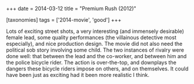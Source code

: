 +++
date = 2014-03-12
title = "Premium Rush (2012)"

[taxonomies]
tags = ['2014-movie', 'good']
+++

Lots of exciting street shots, a very interesting (and immensely
desirable) female lead, some quality performances (the villainous
detective most especially), and nice production design. The movie did
not also need the political sob story involving some child. The two
instances of rivalry were done well: that between the lead and the
co-worker, and between him and the police bicycle rider. The action is
over-the-top, and downplays the dangers these bicycle riders impose on
others, and on themselves. It could have been just as exciting had it
been more realistic I think.
